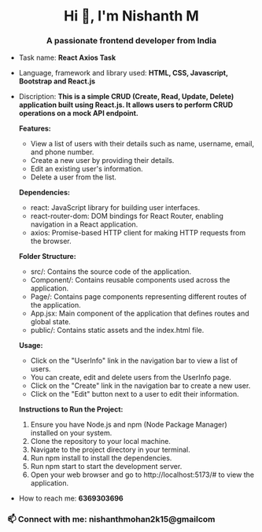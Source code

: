<h1 align="center">Hi 👋, I'm Nishanth M</h1>
<h3 align="center">A passionate frontend developer from India</h3>

-  Task name: **React Axios Task**
-  Language, framework and library used: **HTML, CSS, Javascript, Bootstrap and React.js**
-  Discription: **This is a simple CRUD (Create, Read, Update, Delete) application built using React.js. It allows users to perform CRUD operations on a mock API endpoint.**
  
   
   **Features:**
   
   - View a list of users with their details such as name, username, email, and phone number.
   - Create a new user by providing their details.
   - Edit an existing user's information.
   - Delete a user from the list.
     
   **Dependencies:**
     
     - react: JavaScript library for building user interfaces.
     - react-router-dom: DOM bindings for React Router, enabling navigation in a React application.
     - axios: Promise-based HTTP client for making HTTP requests from the browser.

   **Folder Structure:**
       
     - src/: Contains the source code of the application.
     - Component/: Contains reusable components used across the application.
     - Page/: Contains page components representing different routes of the application.
     - App.jsx: Main component of the application that defines routes and global state.
     - public/: Contains static assets and the index.html file.

   **Usage:**
     - Click on the "UserInfo" link in the navigation bar to view a list of users.
     - You can create, edit and delete users from the UserInfo page.
     - Click on the "Create" link in the navigation bar to create a new user.
     - Click on the "Edit" button next to a user to edit their information.

   **Instructions to Run the Project:**

    1) Ensure you have Node.js and npm (Node Package Manager) installed on your system.
    2) Clone the repository to your local machine.
    3) Navigate to the project directory in your terminal.
    4) Run npm install to install the dependencies.
    5) Run npm start to start the development server.
    6) Open your web browser and go to http://localhost:5173/# to view the application.
       
-  How to reach me: **6369303696**

<h3 align="left">📫 Connect with me: nishanthmohan2k15@gmailcom</h3>
<p align="left">
</p>
